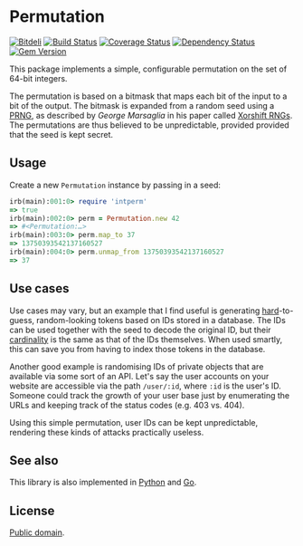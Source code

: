# Permutation

[![Bitdeli](https://d2weczhvl823v0.cloudfront.net/attilaolah/intperm.rb/trend.png)](https://bitdeli.com/free "Bitdeli Badge")
[![Build Status](https://travis-ci.org/attilaolah/intperm.rb.png?branch=master)](https://travis-ci.org/attilaolah/intperm.rb)
[![Coverage Status](https://coveralls.io/repos/attilaolah/intperm.rb/badge.png?branch=master)](https://coveralls.io/r/attilaolah/intperm.rb)
[![Dependency Status](https://gemnasium.com/attilaolah/intperm.rb.png)](https://gemnasium.com/attilaolah/intperm.rb)
[![Gem Version](https://badge.fury.io/rb/intperm.png)](http://badge.fury.io/rb/intperm)

This package implements a simple, configurable permutation on the set of 64-bit
integers.

The permutation is based on a bitmask that maps each bit of the input to a bit
of the output. The bitmask is expanded from a random seed using a [PRNG][1], as
described by *George Marsaglia* in his paper called [Xorshift RNGs][2]. The
permutations are thus believed to be unpredictable, provided provided that the
seed is kept secret.

[1]: //en.wikipedia.org/wiki/Pseudorandom_number_generator
[2]: http://www.jstatsoft.org/v08/i14/paper

## Usage

Create a new `Permutation` instance by passing in a seed:

```ruby
irb(main):001:0> require 'intperm'
=> true
irb(main):002:0> perm = Permutation.new 42
=> #<Permutation:…>
irb(main):003:0> perm.map_to 37
=> 13750393542137160527
irb(main):004:0> perm.unmap_from 13750393542137160527
=> 37
```

## Use cases

Use cases may vary, but an example that I find useful is generating
[hard][4]-to-guess, random-looking tokens based on IDs stored in a database.
The IDs can be used together with the seed to decode the original ID, but their
[cardinality][5] is the same as that of the IDs themselves. When used smartly,
this can save you from having to index those tokens in the database.

Another good example is randomising IDs of private objects that are available
via some sort of an API. Let's say the user accounts on your website are
accessible via the path `/user/:id`, where `:id` is the user's ID. Someone
could track the growth of your user base just by enumerating the URLs and
keeping track of the status codes (e.g. 403 vs. 404).

Using this simple permutation, user IDs can be kept unpredictable, rendering
these kinds of attacks practically useless.

[4]: //en.wikipedia.org/wiki/NP-hard
[5]: //en.wikipedia.org/wiki/Cardinality

## See also

This library is also implemented in [Python][7] and [Go][6].

[6]: //github.com/attilaolah/intperm.go
[7]: //github.com/attilaolah/intperm.py

## License

[Public domain][3].

[3]: //github.com/attilaolah/intperm.rb/blob/master/LICENSE
